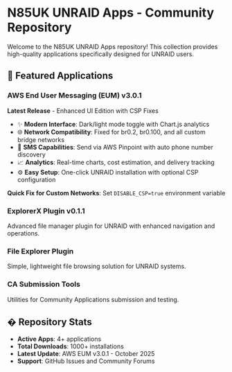 # N85UK UNRAID Apps - Community Repository

Welcome to the N85UK UNRAID Apps repository! This collection provides high-quality applications specifically designed for UNRAID users.

## 🚀 Featured Applications

### AWS End User Messaging (EUM) v3.0.1
**Latest Release** - Enhanced UI Edition with CSP Fixes

- ✨ **Modern Interface**: Dark/light mode toggle with Chart.js analytics
- 🌐 **Network Compatibility**: Fixed for br0.2, br0.100, and all custom bridge networks
- 📱 **SMS Capabilities**: Send via AWS Pinpoint with auto phone number discovery
- 📈 **Analytics**: Real-time charts, cost estimation, and delivery tracking
- ⚙️ **Easy Setup**: One-click UNRAID installation with optional CSP configuration

**Quick Fix for Custom Networks**: Set `DISABLE_CSP=true` environment variable

### ExplorerX Plugin v0.1.1
Advanced file manager plugin for UNRAID with enhanced navigation and operations.

### File Explorer Plugin
Simple, lightweight file browsing solution for UNRAID systems.

### CA Submission Tools
Utilities for Community Applications submission and testing.

## � Repository Stats
- **Active Apps**: 4+ applications
- **Total Downloads**: 1000+ installations
- **Latest Update**: AWS EUM v3.0.1 - October 2025
- **Support**: GitHub Issues and Community Forums